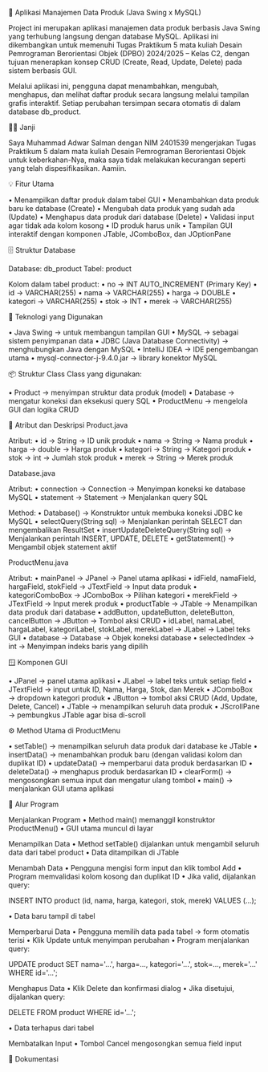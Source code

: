 🛒 Aplikasi Manajemen Data Produk (Java Swing x MySQL)

Project ini merupakan aplikasi manajemen data produk berbasis Java Swing yang terhubung langsung dengan database MySQL.
Aplikasi ini dikembangkan untuk memenuhi Tugas Praktikum 5 mata kuliah Desain Pemrograman Berorientasi Objek (DPBO) 2024/2025 – Kelas C2,
dengan tujuan menerapkan konsep CRUD (Create, Read, Update, Delete) pada sistem berbasis GUI.

Melalui aplikasi ini, pengguna dapat menambahkan, mengubah, menghapus, dan melihat daftar produk secara langsung melalui tampilan grafis interaktif.
Setiap perubahan tersimpan secara otomatis di dalam database db_product.

🙏🏻 Janji

Saya Muhammad Adwar Salman dengan NIM 2401539 mengerjakan Tugas Praktikum 5 dalam mata kuliah Desain Pemrograman Berorientasi Objek untuk keberkahan-Nya, maka saya tidak melakukan kecurangan seperti yang telah dispesifikasikan. Aamiin.

💡 Fitur Utama

• Menampilkan daftar produk dalam tabel GUI
• Menambahkan data produk baru ke database (Create)
• Mengubah data produk yang sudah ada (Update)
• Menghapus data produk dari database (Delete)
• Validasi input agar tidak ada kolom kosong
• ID produk harus unik
• Tampilan GUI interaktif dengan komponen JTable, JComboBox, dan JOptionPane

🗄️ Struktur Database

Database: db_product
Tabel: product

Kolom dalam tabel product:
• no → INT AUTO_INCREMENT (Primary Key)
• id → VARCHAR(255)
• nama → VARCHAR(255)
• harga → DOUBLE
• kategori → VARCHAR(255)
• stok → INT
• merek → VARCHAR(255)

🧰 Teknologi yang Digunakan

• Java Swing → untuk membangun tampilan GUI
• MySQL → sebagai sistem penyimpanan data
• JDBC (Java Database Connectivity) → menghubungkan Java dengan MySQL
• IntelliJ IDEA → IDE pengembangan utama
• mysql-connector-j-9.4.0.jar → library konektor MySQL

📦 Struktur Class
Class yang digunakan:

• Product → menyimpan struktur data produk (model)
• Database → mengatur koneksi dan eksekusi query SQL
• ProductMenu → mengelola GUI dan logika CRUD

🧠 Atribut dan Deskripsi
Product.java

Atribut:
• id → String → ID unik produk
• nama → String → Nama produk
• harga → double → Harga produk
• kategori → String → Kategori produk
• stok → int → Jumlah stok produk
• merek → String → Merek produk

Database.java

Atribut:
• connection → Connection → Menyimpan koneksi ke database MySQL
• statement → Statement → Menjalankan query SQL

Method:
• Database() → Konstruktor untuk membuka koneksi JDBC ke MySQL
• selectQuery(String sql) → Menjalankan perintah SELECT dan mengembalikan ResultSet
• insertUpdateDeleteQuery(String sql) → Menjalankan perintah INSERT, UPDATE, DELETE
• getStatement() → Mengambil objek statement aktif

ProductMenu.java

Atribut:
• mainPanel → JPanel → Panel utama aplikasi
• idField, namaField, hargaField, stokField → JTextField → Input data produk
• kategoriComboBox → JComboBox → Pilihan kategori
• merekField → JTextField → Input merek produk
• productTable → JTable → Menampilkan data produk dari database
• addButton, updateButton, deleteButton, cancelButton → JButton → Tombol aksi CRUD
• idLabel, namaLabel, hargaLabel, kategoriLabel, stokLabel, merekLabel → JLabel → Label teks GUI
• database → Database → Objek koneksi database
• selectedIndex → int → Menyimpan indeks baris yang dipilih

🪟 Komponen GUI

• JPanel → panel utama aplikasi
• JLabel → label teks untuk setiap field
• JTextField → input untuk ID, Nama, Harga, Stok, dan Merek
• JComboBox → dropdown kategori produk
• JButton → tombol aksi CRUD (Add, Update, Delete, Cancel)
• JTable → menampilkan seluruh data produk
• JScrollPane → pembungkus JTable agar bisa di-scroll

⚙️ Method Utama di ProductMenu

• setTable() → menampilkan seluruh data produk dari database ke JTable
• insertData() → menambahkan produk baru (dengan validasi kolom dan duplikat ID)
• updateData() → memperbarui data produk berdasarkan ID
• deleteData() → menghapus produk berdasarkan ID
• clearForm() → mengosongkan semua input dan mengatur ulang tombol
• main() → menjalankan GUI utama aplikasi

🔄 Alur Program

Menjalankan Program
• Method main() memanggil konstruktor ProductMenu()
• GUI utama muncul di layar

Menampilkan Data
• Method setTable() dijalankan untuk mengambil seluruh data dari tabel product
• Data ditampilkan di JTable

Menambah Data
• Pengguna mengisi form input dan klik tombol Add
• Program memvalidasi kolom kosong dan duplikat ID
• Jika valid, dijalankan query:

INSERT INTO product (id, nama, harga, kategori, stok, merek)
VALUES (...);


• Data baru tampil di tabel

Memperbarui Data
• Pengguna memilih data pada tabel → form otomatis terisi
• Klik Update untuk menyimpan perubahan
• Program menjalankan query:

UPDATE product
SET nama='...', harga=..., kategori='...', stok=..., merek='...'
WHERE id='...';


Menghapus Data
• Klik Delete dan konfirmasi dialog
• Jika disetujui, dijalankan query:

DELETE FROM product WHERE id='...';


• Data terhapus dari tabel

Membatalkan Input
• Tombol Cancel mengosongkan semua field input

📸 Dokumentasi
